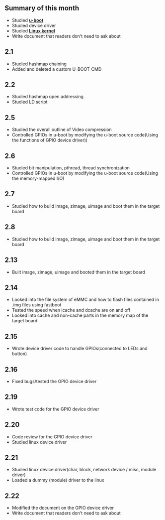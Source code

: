 ## Summary of this month
- Studied [**u-boot**](https://github.com/vacu9708/Study-records/tree/main/Embedded_system/u-boot)
- Studied device driver
- Studied [**Linux kernel**](https://github.com/vacu9708/Study-records/tree/main/Embedded_system/Linux%20kernel)
- Write document that readers don't need to ask about

## 2.1
- Studied hashmap chaining
- Added and deleted a custom U_BOOT_CMD
## 2.2
- Studied hashmap open addressing
- Studied LD script
## 2.5
- Studied the overall outline of Video compression
- Controlled GPIOs in u-boot by modifying the u-boot source code(Using the functions of GPIO device driver))
## 2.6
- Studied bit manipulation, pthread, thread synchronization
- Controlled GPIOs in u-boot by modifying the u-boot source code(Using the memory-mapped I/O)
## 2.7
- Studied how to build image, zimage, uimage and boot them in the target board
## 2.8
- Studied how to build image, zimage, uimage and boot them in the target board
## 2.13
- Built image, zimage, uimage and booted them in the target board
## 2.14
- Looked into the file system of eMMC and how to flash files contained in .img files using fastboot
- Tested the speed when icache and dcache are on and off
- Looked into cache and non-cache parts in the memory map of the target board
## 2.15
- Wrote device driver code to handle GPIOs(connected to LEDs and button)
## 2.16
- Fixed bugs/tested the GPIO device driver
## 2.19
- Wrote test code for the GPIO device driver
## 2.20
- Code review for the GPIO device driver
- Studied linux device driver
## 2.21
- Studied linux device driver(char, block, network device / misc, module driver)
- Loaded a dummy (module) driver to the linux
## 2.22
- Modified the document on the GPIO device driver
- Write document that readers don't need to ask about

